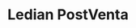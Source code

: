 ---
title: "Ledian PostVenta"
url: /san-fernando-del-valle-de-catamarca/ledian-postventa/
shop: reparación de automóviles
---